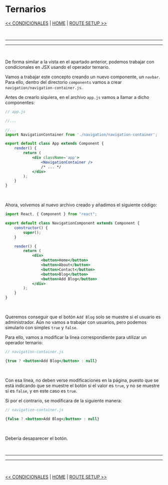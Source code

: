 # Ternarios


[<< CONDICIONALES](./07_conditionals.md#condicionales) | [HOME](../../../README.md#devcamp) | [ROUTE SETUP >>](../04_routes_and_links/09_route_setUp.md#route-setup)


<br/><hr/>
<hr/><br/>


De forma similar a la vista en el apartado anterior, podemos trabajar con condicionales en JSX usando el operador ternario.

Vamos a trabajar este concepto creando un nuevo componente, un `navbar`. Para ello, dentro del directorio `components` vamos a crear `navigation/navigation-container.js`.

Antes de crearlo siquiera, en el archivo `app.js` vamos a llamar a dicho componentes:

```jsx
// app.js

//...

//...
import NavigationContainer from './navigation/navigation-container';

export default class App extends Component {
    render() {
        return (
            <div className='app'>
                <NavigationContainer />
                /* ... */
            </div>
        );
    }
}
```

<br/>

Ahora, volvemos al nuevo archivo creado y añadimos el siguiente código:

```jsx
import React, { Component } from "react";

export default class NavigationComponent extends Component {
    constructor() {
        super();
    }

    render() {
        return (
            <div>
                <button>Home</button>
                <button>About</button>
                <button>Contact</button>
                <button>Blog</button>
                <button>Add Blog</button>
            </div>
        );
    }
}
```

<br/>

Queremos conseguir que el botón `Add Blog` solo se muestre si el usuario es administrador. Aún no vamos a trabajar con usuarios, pero podemos simularlo con simples `true` y `false`.

Para ello, vamos a modificar la línea correspondiente para utilizar un operador ternario:

```jsx
// navigation-container.js

{true ? <button>Add Blog</button> : null}
```

<br/>

Con esa línea, no deben verse modificaciones en la página, puesto que se está indicando que se muestre el botón si el valor es `true`, y no se muestre si es `false`, y en este caso es `true`.

Si por el contrario, se modificara de la siguiente manera:

```jsx
// navigation-container.js

{false ? <button>Add Blog</button> : null}
```

<br/>

Debería desaparecer el botón.


<br/><hr/>
<hr/><br/>


[<< CONDICIONALES](./07_conditionals.md#condicionales) | [HOME](../../../README.md#devcamp) | [ROUTE SETUP >>](../04_routes_and_links/09_route_setUp.md#route-setup)